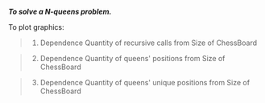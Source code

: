 ***To solve a N-queens problem.***

To plot graphics:

> 1. Dependence Quantity of recursive calls from Size of ChessBoard 

> 2. Dependence Quantity of queens' positions from Size of ChessBoard 

> 3. Dependence Quantity of queens' unique positions from Size of ChessBoard 
